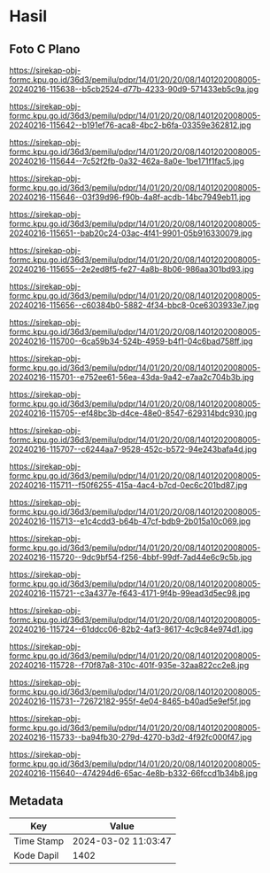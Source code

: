 # Hasil

## Foto C Plano

https://sirekap-obj-formc.kpu.go.id/36d3/pemilu/pdpr/14/01/20/20/08/1401202008005-20240216-115638--b5cb2524-d77b-4233-90d9-571433eb5c9a.jpg

https://sirekap-obj-formc.kpu.go.id/36d3/pemilu/pdpr/14/01/20/20/08/1401202008005-20240216-115642--b191ef76-aca8-4bc2-b6fa-03359e362812.jpg

https://sirekap-obj-formc.kpu.go.id/36d3/pemilu/pdpr/14/01/20/20/08/1401202008005-20240216-115644--7c52f2fb-0a32-462a-8a0e-1be171f1fac5.jpg

https://sirekap-obj-formc.kpu.go.id/36d3/pemilu/pdpr/14/01/20/20/08/1401202008005-20240216-115646--03f39d96-f90b-4a8f-acdb-14bc7949eb11.jpg

https://sirekap-obj-formc.kpu.go.id/36d3/pemilu/pdpr/14/01/20/20/08/1401202008005-20240216-115651--bab20c24-03ac-4f41-9901-05b916330079.jpg

https://sirekap-obj-formc.kpu.go.id/36d3/pemilu/pdpr/14/01/20/20/08/1401202008005-20240216-115655--2e2ed8f5-fe27-4a8b-8b06-986aa301bd93.jpg

https://sirekap-obj-formc.kpu.go.id/36d3/pemilu/pdpr/14/01/20/20/08/1401202008005-20240216-115656--c60384b0-5882-4f34-bbc8-0ce6303933e7.jpg

https://sirekap-obj-formc.kpu.go.id/36d3/pemilu/pdpr/14/01/20/20/08/1401202008005-20240216-115700--6ca59b34-524b-4959-b4f1-04c6bad758ff.jpg

https://sirekap-obj-formc.kpu.go.id/36d3/pemilu/pdpr/14/01/20/20/08/1401202008005-20240216-115701--e752ee61-56ea-43da-9a42-e7aa2c704b3b.jpg

https://sirekap-obj-formc.kpu.go.id/36d3/pemilu/pdpr/14/01/20/20/08/1401202008005-20240216-115705--ef48bc3b-d4ce-48e0-8547-629314bdc930.jpg

https://sirekap-obj-formc.kpu.go.id/36d3/pemilu/pdpr/14/01/20/20/08/1401202008005-20240216-115707--c6244aa7-9528-452c-b572-94e243bafa4d.jpg

https://sirekap-obj-formc.kpu.go.id/36d3/pemilu/pdpr/14/01/20/20/08/1401202008005-20240216-115711--f50f6255-415a-4ac4-b7cd-0ec6c201bd87.jpg

https://sirekap-obj-formc.kpu.go.id/36d3/pemilu/pdpr/14/01/20/20/08/1401202008005-20240216-115713--e1c4cdd3-b64b-47cf-bdb9-2b015a10c069.jpg

https://sirekap-obj-formc.kpu.go.id/36d3/pemilu/pdpr/14/01/20/20/08/1401202008005-20240216-115720--9dc9bf54-f256-4bbf-99df-7ad44e6c9c5b.jpg

https://sirekap-obj-formc.kpu.go.id/36d3/pemilu/pdpr/14/01/20/20/08/1401202008005-20240216-115721--c3a4377e-f643-4171-9f4b-99ead3d5ec98.jpg

https://sirekap-obj-formc.kpu.go.id/36d3/pemilu/pdpr/14/01/20/20/08/1401202008005-20240216-115724--61ddcc06-82b2-4af3-8617-4c9c84e974d1.jpg

https://sirekap-obj-formc.kpu.go.id/36d3/pemilu/pdpr/14/01/20/20/08/1401202008005-20240216-115728--f70f87a8-310c-401f-935e-32aa822cc2e8.jpg

https://sirekap-obj-formc.kpu.go.id/36d3/pemilu/pdpr/14/01/20/20/08/1401202008005-20240216-115731--72672182-955f-4e04-8465-b40ad5e9ef5f.jpg

https://sirekap-obj-formc.kpu.go.id/36d3/pemilu/pdpr/14/01/20/20/08/1401202008005-20240216-115733--ba94fb30-279d-4270-b3d2-4f92fc000f47.jpg

https://sirekap-obj-formc.kpu.go.id/36d3/pemilu/pdpr/14/01/20/20/08/1401202008005-20240216-115640--474294d6-65ac-4e8b-b332-66fccd1b34b8.jpg


## Metadata

| Key        | Value               |
| ---------- | ------------------- |
| Time Stamp | 2024-03-02 11:03:47 |
| Kode Dapil | 1402                |



